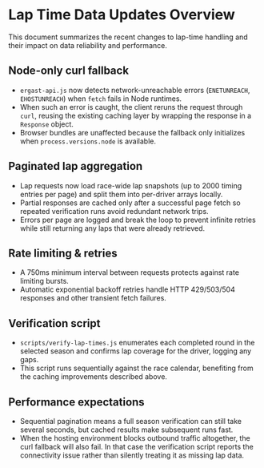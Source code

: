 # Lap Time Data Updates Overview

This document summarizes the recent changes to lap-time handling and their impact on data reliability and performance.

## Node-only curl fallback
- `ergast-api.js` now detects network-unreachable errors (`ENETUNREACH`, `EHOSTUNREACH`) when `fetch` fails in Node runtimes.
- When such an error is caught, the client reruns the request through `curl`, reusing the existing caching layer by wrapping the response in a `Response` object.
- Browser bundles are unaffected because the fallback only initializes when `process.versions.node` is available.

## Paginated lap aggregation
- Lap requests now load race-wide lap snapshots (up to 2000 timing entries per page) and split them into per-driver arrays locally.
- Partial responses are cached only after a successful page fetch so repeated verification runs avoid redundant network trips.
- Errors per page are logged and break the loop to prevent infinite retries while still returning any laps that were already retrieved.

## Rate limiting & retries
- A 750ms minimum interval between requests protects against rate limiting bursts.
- Automatic exponential backoff retries handle HTTP 429/503/504 responses and other transient fetch failures.

## Verification script
- `scripts/verify-lap-times.js` enumerates each completed round in the selected season and confirms lap coverage for the driver, logging any gaps.
- This script runs sequentially against the race calendar, benefiting from the caching improvements described above.

## Performance expectations
- Sequential pagination means a full season verification can still take several seconds, but cached results make subsequent runs fast.
- When the hosting environment blocks outbound traffic altogether, the curl fallback will also fail. In that case the verification script reports the connectivity issue rather than silently treating it as missing lap data.
